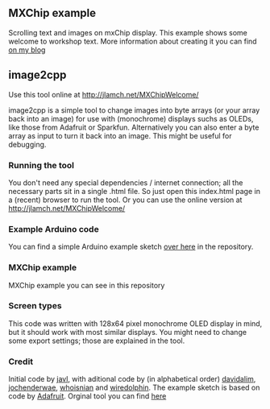 ## MXChip example ##
Scrolling text and images on mxChip display. This example shows some welcome to workshop text.
More information about creating it you can find [on my blog](https://www.programistkaikot.pl/2020/01/mxchip-fajne-powitanie-na-warsztatach.html) 


## image2cpp ##

Use this tool online at http://jlamch.net/MXChipWelcome/ 

image2cpp is a simple tool to change images into byte arrays (or your array back into an image) for use with (monochrome) displays suchs as OLEDs, like those from Adafruit or Sparkfun. Alternatively you can also enter a byte array as input to turn it back into an image. This might be useful for debugging.

### Running the tool ###
You don't need any special dependencies / internet connection; all the necessary parts sit in a single .html file. So just open this index.html page in a (recent) browser to run the tool.
Or you can use the online version at http://jlamch.net/MXChipWelcome/

### Example Arduino code ###
You can find a simple Arduino example sketch [over here](https://github.com/javl/image2cpp/blob/master/oled_example/oled_example.ino) in the repository.

### MXChip example ###
MXChip example you can see in this repository

### Screen types ###
This code was written with 128x64 pixel monochrome OLED display in mind, but it should work with most similar displays. You might need to change some export settings; those are explained in the tool.

### Credit ###
Initial code by [javl](https://github.com/javl), with aditional code by (in alphabetical order) [davidalim](https://github.com/davidalim), [jochenderwae](https://github.com/jochenderwae), [whoisnian](https://github.com/whoisnian) and [wiredolphin](https://github.com/wiredolphin).
The example sketch is based on code by [Adafruit](https://github.com/adafruit). Orginal tool you can find [here](http://javl.github.io/image2cpp/)